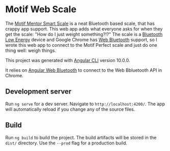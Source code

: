 # Motif Web Scale

The [Motif Mentor Smart Scale](https://sidedeal.com/deals/motif-mentor-smart-perfect-coffee-drink-baking-scale-12)
is a neat Bluetooth based scale, that has crappy app support. This web app adds what everyone asks for when 
they get the scale: "How do I just weight something?!?" The scale is a [Bluetooth Low Energy](https://en.wikipedia.org/wiki/Bluetooth_Low_Energy) device and Google Chrome has [Web Bluetooth](https://webbluetoothcg.github.io/web-bluetooth/) 
support, so I wrote this web app to connect to the Motif Perfect scale and just do one thing well: weigh things.

This project was generated with [Angular CLI](https://github.com/angular/angular-cli) version 10.0.0.

It relies on [Angular Web Bluetooth](https://github.com/manekinekko/angular-web-bluetooth) to connect to the 
Web Bbluetooth API in Chrome.

## Development server

Run `ng serve` for a dev server. Navigate to `http://localhost:4200/`. The app will automatically reload if you change any of the source files.

## Build

Run `ng build` to build the project. The build artifacts will be stored in the `dist/` directory. Use the `--prod` flag for a production build.
